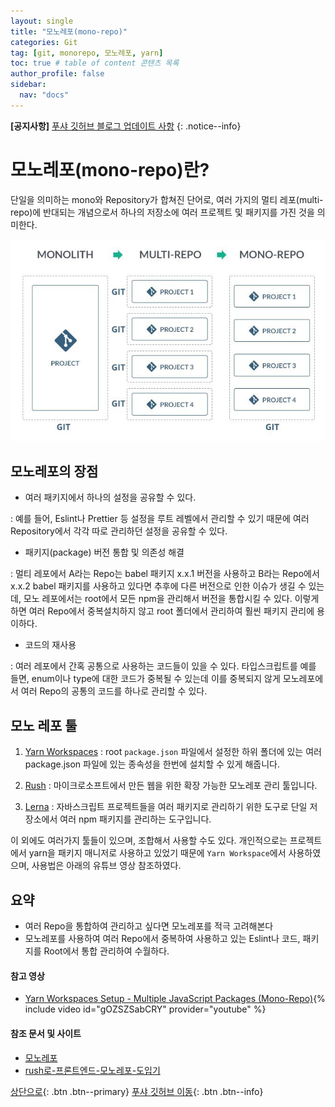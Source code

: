 ```yaml
---
layout: single
title: "모노레포(mono-repo)"
categories: Git
tag: [git, monorepo, 모노레포, yarn]
toc: true # table of content 콘텐츠 목록
author_profile: false
sidebar:
  nav: "docs"
---
```


**[공지사항]** [푸샤 깃허브 블로그 업데이트 사항](https://github.com/de24world/de24world.github.io)
{: .notice--info}

# 모노레포(mono-repo)란?

단일을 의미하는 mono와 Repository가 합쳐진 단어로, 여러 가지의 멀티 레포(multi-repo)에 반대되는 개념으로서 하나의 저장소에 여러 프로젝트 및 패키지를 가진 것을 의미한다.

<img src="/assets/images/Git/mono-repo.jpeg" />

## 모노레포의 장점

- 여러 패키지에서 하나의 설정을 공유할 수 있다.

: 예를 들어, Eslint나 Prettier 등 설정을 루트 레벨에서 관리할 수 있기 때문에 여러 Repository에서 각각 따로 관리하던 설정을 공유할 수 있다.

- 패키지(package) 버전 통합 및 의존성 해결

: 멀티 레포에서 A라는 Repo는 babel 패키지 x.x.1 버전을 사용하고 B라는 Repo에서 x.x.2 babel 패키지를 사용하고 있다면 추후에 다른 버전으로 인한 이슈가 생길 수 있는데, 모노 레포에서는 root에서 모든 npm을 관리해서 버전을 통합시킬 수 있다. 이렇게 하면 여러 Repo에서 중복설치하지 않고 root 폴더에서 관리하여 훨씬 패키지 관리에 용이하다.

- 코드의 재사용

: 여러 레포에서 간혹 공통으로 사용하는 코드들이 있을 수 있다. 타입스크립트를 예를 들면, enum이나 type에 대한 코드가 중복될 수 있는데 이를 중복되지 않게 모노레포에서 여러 Repo의 공통의 코드를 하나로 관리할 수 있다.

## 모노 레포 툴

1. [Yarn Workspaces](https://yarnpkg.com/features/workspaces) : root `package.json` 파일에서 설정한 하위 폴더에 있는 여러 package.json 파일에 있는 종속성을 한번에 설치할 수 있게 해줍니다.

2. [Rush](https://rushjs.io/) : 마이크로소프트에서 만든 웹을 위한 확장 가능한 모노레포 관리 툴입니다.

3. [Lerna](https://lerna.js.org/) : 자바스크립트 프로젝트들을 여러 패키지로 관리하기 위한 도구로 단일 저장소에서 여러 npm 패키지를 관리하는 도구입니다.

이 외에도 여러가지 툴들이 있으며, 조합해서 사용할 수도 있다. 개인적으로는 프로젝트에서 yarn을 패키지 매니저로 사용하고 있었기 때문에 `Yarn Workspace`에서 사용하였으며, 사용법은 아래의 유튜브 영상 참조하였다.

<div class="notice--success">
<h2>요약</h2>
<ul>
  <li>여러 Repo을 통합하여 관리하고 싶다면 모노레포를 적극 고려해본다</li>
  <li>모노레포를 사용하여 여러 Repo에서 중복하여 사용하고 있는 Eslint나 코드, 패키지를 Root에서 통합 관리하여 수월하다.</li>
</ul>
</div>

#### 참고 영상

- [Yarn Workspaces Setup - Multiple JavaScript Packages (Mono-Repo)](https://youtu.be/gOZSZSabCRY){% include video id="gOZSZSabCRY" provider="youtube" %}

#### 참조 문서 및 사이트

- [모노레포](https://simsimjae.medium.com/%EB%AA%A8%EB%85%B8%EB%A0%88%ED%8F%AC-252d7f11c6fa)
- [rush로-프론트엔드-모노레포-도입기](https://medium.com/mildang/rush%EB%A1%9C-%ED%94%84%EB%A1%A0%ED%8A%B8%EC%97%94%EB%93%9C-%EB%AA%A8%EB%85%B8%EB%A0%88%ED%8F%AC-%EB%8F%84%EC%9E%85%EA%B8%B0-5da0c5bc9b30)

[상단으로](#svg-란){: .btn .btn--primary}
[푸샤 깃허브 이동](https://github.com/de24world){: .btn .btn--info}
